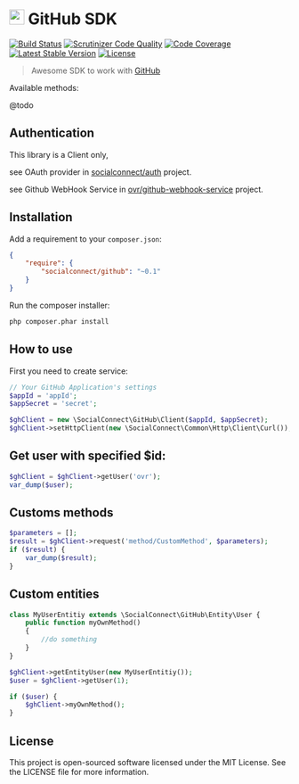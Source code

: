 # <img src="https://socialconnect.github.io/assets/icons/mark-github.svg" width="27"> GitHub SDK
[![Build Status](https://travis-ci.org/SocialConnect/github.svg)](https://travis-ci.org/SocialConnect/github)
[![Scrutinizer Code Quality](https://scrutinizer-ci.com/g/SocialConnect/common/badges/quality-score.png?b=master)](https://scrutinizer-ci.com/g/SocialConnect/common/?branch=master)
[![Code Coverage](https://scrutinizer-ci.com/g/SocialConnect/common/badges/coverage.png?b=master)](https://scrutinizer-ci.com/g/SocialConnect/common/?branch=master)
[![Latest Stable Version](https://poser.pugx.org/socialconnect/github/v/stable.svg)](https://packagist.org/packages/socialconnect/github)
[![License](https://poser.pugx.org/SocialConnect/instagram/github.svg)](https://packagist.org/packages/socialconnect/github)

> Awesome SDK to work with [GitHub](https://developer.github.com/)

Available methods:

@todo

## Authentication

This library is a Client only,

see OAuth provider in [socialconnect/auth](https://github.com/socialconnect/auth) project.

see Github WebHook Service in [ovr/github-webhook-service](https://github.com/ovr/github-webhook-service) project.

## Installation

Add a requirement to your `composer.json`:

```json
{
    "require": {
        "socialconnect/github": "~0.1"
    }
}
```

Run the composer installer:

```bash
php composer.phar install
```

How to use
----------

First you need to create service:

```php
// Your GitHub Application's settings
$appId = 'appId';
$appSecret = 'secret';

$ghClient = new \SocialConnect\GitHub\Client($appId, $appSecret);
$ghClient->setHttpClient(new \SocialConnect\Common\Http\Client\Curl());
```

## Get user with specified $id:

```php
$ghClient = $ghClient->getUser('ovr');
var_dump($user);
```

## Customs methods

```php
$parameters = [];
$result = $ghClient->request('method/CustomMethod', $parameters);
if ($result) {
    var_dump($result);
}
```

## Custom entities

```php
class MyUserEntitiy extends \SocialConnect\GitHub\Entity\User {
    public function myOwnMethod()
    {
        //do something
    }
}

$ghClient->getEntityUser(new MyUserEntitiy());
$user = $ghClient->getUser(1);

if ($user) {
    $ghClient->myOwnMethod();
}
```

License
-------

This project is open-sourced software licensed under the MIT License. See the LICENSE file for more information.
